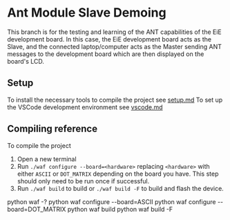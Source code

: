 # Ant Module Slave Demoing
This branch is for the testing and learning of the ANT capabilities of the EiE development board. In this case, the EiE development board acts as the Slave, and the connected laptop/computer acts as the Master sending ANT messages to the development board which are then displayed on the board's LCD.

## Setup

To install the necessary tools to compile the project see [setup.md](docs/setup.md)
To set up the VSCode development environment see [vscode.md](docs/vscode.md)

## Compiling reference

To compile the project

1. Open a new terminal
2. Run `./waf configure --board=<hardware>` replacing `<hardware>` with either `ASCII` or `DOT_MATRIX` depending on the board you have. This step should only need to be run once if successful.
3. Run `./waf build` to build or `./waf build -F` to build and flash the device.

python waf -?
python waf configure --board=ASCII
python waf configure --board=DOT_MATRIX
python waf build
python waf build -F
